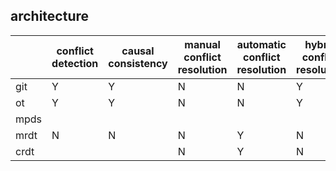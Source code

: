## architecture

|    |conflict detection|causal consistency|manual conflict resolution|automatic conflict resolution|hybrid conflict resolution|
|----|------------------|------------------|--------------------------|-----------------------------|--------------------------|
|git | Y                | Y                | N                        | N                           | Y                        |
|ot  | Y                | Y                | N                        | N                           | Y                        |
|mpds|                  |                  |                          |                             |                          |
|mrdt| N                | N                | N                        | Y                           | N                        |
|crdt|                  |                  | N                        | Y                           | N                        |
